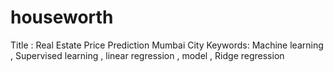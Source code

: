 # houseworth
Title : Real Estate Price Prediction Mumbai City
Keywords: Machine learning , Supervised learning , linear regression , model , Ridge regression 
